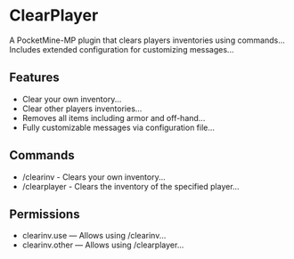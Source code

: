# ClearPlayer
A PocketMine-MP plugin that clears players inventories using commands...
Includes extended configuration for customizing messages...

## Features
- Clear your own inventory...
- Clear other players inventories...
- Removes all items including armor and off-hand...
- Fully customizable messages via configuration file...

## Commands
- /clearinv - Clears your own inventory...
- /clearplayer <player> - Clears the inventory of the specified player...

## Permissions
- clearinv.use — Allows using /clearinv...
- clearinv.other — Allows using /clearplayer...

